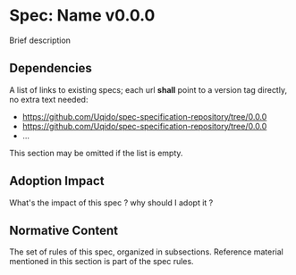 # Spec: Name v0.0.0

Brief description

## Dependencies

A list of links to existing specs; each url **shall** point to a version tag directly, no extra text needed:

- https://github.com/Uqido/spec-specification-repository/tree/0.0.0
- https://github.com/Uqido/spec-specification-repository/tree/0.0.0
- ...

This section may be omitted if the list is empty.

## Adoption Impact

What's the impact of this spec ? why should I adopt it ?   

## Normative Content

The set of rules of this spec, organized in subsections.
Reference material mentioned in this section is part of the spec rules.
